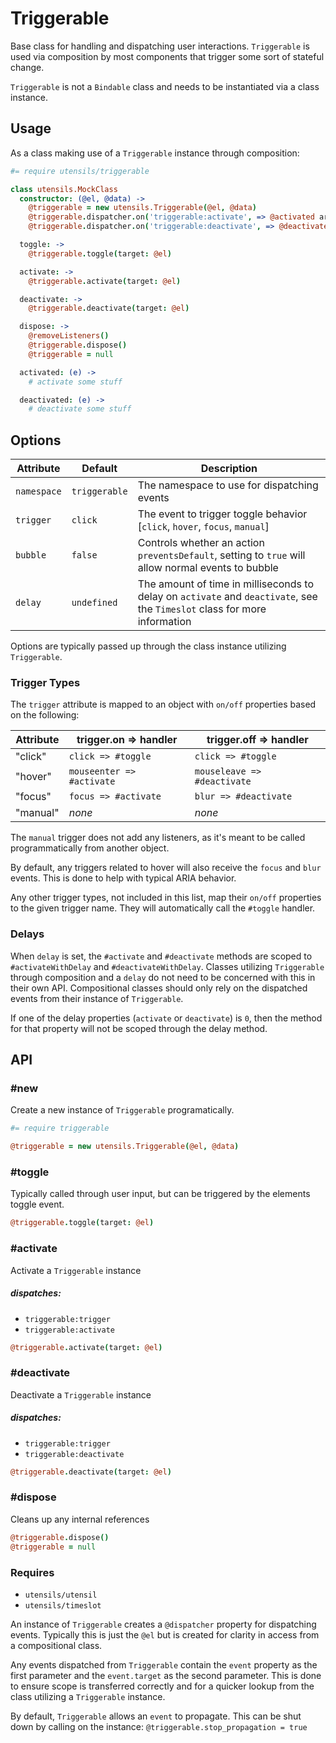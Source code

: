 
# Triggerable
Base class for handling and dispatching user interactions. `Triggerable`
is used via composition by most components that trigger some sort of
stateful change.

`Triggerable` is not a `Bindable` class and needs to be instantiated via
a class instance.

## Usage
As a class making use of a `Triggerable` instance through composition:

```coffee
#= require utensils/triggerable

class utensils.MockClass
  constructor: (@el, @data) ->
    @triggerable = new utensils.Triggerable(@el, @data)
    @triggerable.dispatcher.on('triggerable:activate', => @activated arguments...)
    @triggerable.dispatcher.on('triggerable:deactivate', => @deactivated arguments...)

  toggle: ->
    @triggerable.toggle(target: @el)

  activate: ->
    @triggerable.activate(target: @el)

  deactivate: ->
    @triggerable.deactivate(target: @el)

  dispose: ->
    @removeListeners()
    @triggerable.dispose()
    @triggerable = null

  activated: (e) ->
    # activate some stuff

  deactivated: (e) ->
    # deactivate some stuff
```

## Options

Attribute   | Default       | Description
----------- | ------------- | -------------------------------------------
`namespace` | `triggerable` | The namespace to use for dispatching events
`trigger`   | `click`       | The event to trigger toggle behavior [`click`, `hover`, `focus`, `manual`]
`bubble`    | `false`       | Controls whether an action `preventsDefault`, setting to `true` will allow normal events to bubble
`delay`     | `undefined`   | The amount of time in milliseconds to delay on `activate` and `deactivate`, see the `Timeslot` class for more information

Options are typically passed up through the class instance utilizing
`Triggerable`.


### Trigger Types
The `trigger` attribute is mapped to an object with `on/off` properties
based on the following:

Attribute  | trigger.on => handler     | trigger.off => handler
---------- | ------------------------- | --------------------------------------
"click"    | `click => #toggle`        | `click => #toggle`
"hover"    | `mouseenter => #activate` | `mouseleave => #deactivate`
"focus"    | `focus => #activate`      | `blur => #deactivate`
"manual"   | _none_                    | _none_

The `manual` trigger does not add any listeners, as it's meant to be
called programmatically from another object.

By default, any triggers related to hover will also receive the `focus`
and `blur` events. This is done to help with typical ARIA behavior.

Any other trigger types, not included in this list, map their `on/off`
properties to the given trigger name. They will automatically call the
`#toggle` handler.

### Delays
When `delay` is set, the `#activate` and `#deactivate` methods are
scoped to `#activateWithDelay` and `#deactivateWithDelay`. Classes
utilizing `Triggerable` through composition and a `delay` do not need to
be concerned with this in their own API. Compositional classes should
only rely on the dispatched events from their instance of `Triggerable`.

If one of the delay properties (`activate` or `deactivate`) is `0`, then
the method for that property will not be scoped through the delay
method.


## API

### #new
Create a new instance of `Triggerable` programatically. 

```coffee
#= require triggerable

@triggerable = new utensils.Triggerable(@el, @data)
```

### #toggle
Typically called through user input, but can be triggered by the
elements toggle event.

```coffee
@triggerable.toggle(target: @el)
```

### #activate
Activate a `Triggerable` instance

##### dispatches:
- `triggerable:trigger`
- `triggerable:activate`

```coffee
@triggerable.activate(target: @el)
```

### #deactivate
Deactivate a `Triggerable` instance

##### dispatches:
- `triggerable:trigger`
- `triggerable:deactivate`

```coffee
@triggerable.deactivate(target: @el)
```

### #dispose
Cleans up any internal references 

```coffee
@triggerable.dispose()
@triggerable = null
```

### Requires
- `utensils/utensil`
- `utensils/timeslot`

An instance of `Triggerable` creates a `@dispatcher` property for
dispatching events. Typically this is just the `@el` but is created for
clarity in access from a compositional class.

Any events dispatched from `Triggerable` contain the `event` property as
the first parameter and the `event.target` as the second parameter. This
is done to ensure scope is transferred correctly and for a quicker
lookup from the class utilizing a `Triggerable` instance.

By default, `Triggerable` allows an `event` to propagate. This can be
shut down by calling on the instance: `@triggerable.stop_propagation =
true`

